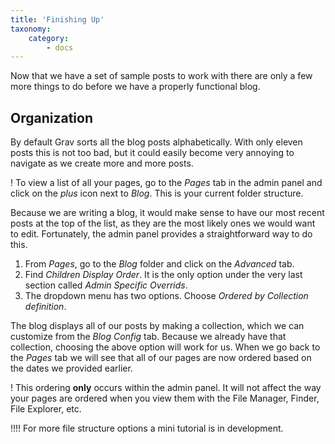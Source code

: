 ```yaml
---
title: 'Finishing Up'
taxonomy:
    category:
        - docs
---
```


Now that we have a set of sample posts to work with there are only a few more things to do before we have a properly functional blog.

## Organization

By default Grav sorts all the blog posts alphabetically. With only eleven posts this is not too bad, but it could easily become very annoying to navigate as we create more and more posts.

! To view a list of all your pages, go to the _Pages_ tab in the admin panel and click on the _plus_ icon next to _Blog_. This is your current folder structure.

Because we are writing a blog, it would make sense to have our most recent posts at the top of the list, as they are the most likely ones we would want to edit. Fortunately, the admin panel provides a straightforward way to do this.

1. From _Pages_, go to the _Blog_ folder and click on the _Advanced_ tab.
2. Find _Children Display Order_. It is the only option under the very last section called _Admin Specific Overrids_.
3. The dropdown menu has two options. Choose _Ordered by Collection definition_.

The blog displays all of our posts by making a collection, which we can customize from the _Blog Config_ tab. Because we already have that collection, choosing the above option will work for us. When we go back to the _Pages_ tab we will see that all of our pages are now ordered based on the dates we provided earlier.

! This ordering **only** occurs within the admin panel. It will not affect the way your pages are ordered when you view them with the File Manager, Finder, File Explorer, etc.

!!!! For more file structure options a mini tutorial is in development.

